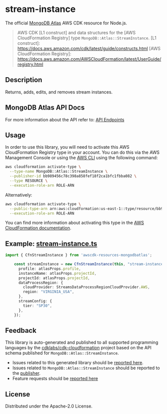 # stream-instance

The official [MongoDB Atlas](https://www.mongodb.com/) AWS CDK resource for Node.js.

> AWS CDK [L1 construct] and data structures for the [AWS CloudFormation Registry] type `MongoDB::Atlas::StreamInstance`.
[L1 construct]: https://docs.aws.amazon.com/cdk/latest/guide/constructs.html
[AWS CloudFormation Registry]: https://docs.aws.amazon.com/AWSCloudFormation/latest/UserGuide/registry.html

## Description

Returns, adds, edits, and removes stream instances.

## MongoDB Atlas API Docs

For more information about the API refer to: [API Endpoints](https://www.mongodb.com/docs/atlas/reference/api-resources-spec/v2/#tag/Streams)

## Usage

In order to use this library, you will need to activate this AWS CloudFormation Registry type in your account. You can do this via the AWS Management Console or using the [AWS CLI](https://aws.amazon.com/cli/) using the following command:

```sh
aws cloudformation activate-type \
  --type-name MongoDB::Atlas::StreamInstance \
  --publisher-id bb989456c78c398a858fef18f2ca1bfc1fbba082 \
  --type RESOURCE \
  --execution-role-arn ROLE-ARN
```

Alternatively:

```sh
aws cloudformation activate-type \
  --public-type-arn arn:aws:cloudformation:us-east-1::type/resource/bb989456c78c398a858fef18f2ca1bfc1fbba082/MongoDB-Atlas-StreamInstance \
  --execution-role-arn ROLE-ARN
```

You can find more information about activating this type in the [AWS CloudFormation documentation](https://docs.aws.amazon.com/AWSCloudFormation/latest/UserGuide/registry-public.html).

## Example: [stream-instance.ts](../../../examples/l1-resources/stream-instance.ts)
```ts
import { CfnStreamInstance } from 'awscdk-resources-mongodbatlas';

    const streamInstance = new CfnStreamInstance(this, "stream-instance-testing-stack", {
      profile: atlasProps.profile,
      instanceName: atlasProps.projectId,
      projectId: atlasProps.projectId,
      dataProcessRegion: {
        cloudProvider: StreamsDataProcessRegionCloudProvider.AWS,
        region: "VIRGINIA_USA",
      },
      streamConfig: {
        tier: "SP30",
      },
    });
```

## Feedback

This library is auto-generated and published to all supported programming languages by the [cdklabs/cdk-cloudformation] project based on the API schema published for `MongoDB::Atlas::StreamInstance`.

* Issues related to this generated library should be [reported here](https://github.com/cdklabs/cdk-cloudformation/issues/new?title=Issue+with+%40cdk-cloudformation%2Fmongodb-atlas-stream-instance+v1.0.0).
* Issues related to `MongoDB::Atlas::StreamInstance` should be reported to the [publisher](https://github.com/mongodb/mongodbatlas-cloudformation-resources/issues).
* Feature requests should be [reported here](https://feedback.mongodb.com/forums/924145-atlas?category_id=392596)

[cdklabs/cdk-cloudformation]: https://github.com/cdklabs/cdk-cloudformation

## License

Distributed under the Apache-2.0 License.